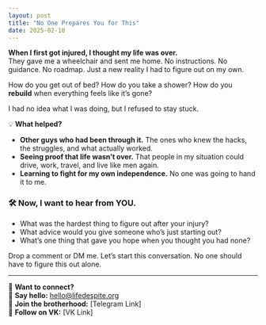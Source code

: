 ```yaml
---
layout: post
title: "No One Prepares You for This"
date: 2025-02-10
---
```

**When I first got injured, I thought my life was over.**  
They gave me a wheelchair and sent me home. No instructions. No guidance. No roadmap. Just a new reality I had to figure out on my own.  

How do you get out of bed? How do you take a shower? How do you **rebuild** when everything feels like it’s gone?  

I had no idea what I was doing, but I refused to stay stuck.  

💡 **What helped?**  
- **Other guys who had been through it.** The ones who knew the hacks, the struggles, and what actually worked.  
- **Seeing proof that life wasn’t over.** That people in my situation could drive, work, travel, and live like men again.  
- **Learning to fight for my own independence.** No one was going to hand it to me.  

### 🛠 **Now, I want to hear from YOU.**  
- What was the hardest thing to figure out after your injury?  
- What advice would you give someone who’s just starting out?  
- What’s one thing that gave you hope when you thought you had none?  

Drop a comment or DM me. Let’s start this conversation. No one should have to figure this out alone.  

---

💬 **Want to connect?**  
📩 **Say hello:** [hello@lifedespite.org](mailto:hello@lifedespite.org)  
🔗 **Join the brotherhood:** [Telegram Link]  
🚀 **Follow on VK:** [VK Link]  
